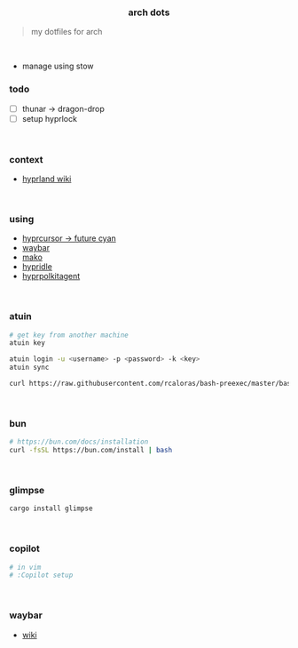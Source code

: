 <div align="center"><h3>arch dots</h3></div>

> my dotfiles for arch

<br>

* manage using stow

### todo

- [ ] thunar -> dragon-drop
- [ ] setup hyprlock

<br>

### context

- [hyprland wiki](https://wiki.hypr.land/)

<br>

### using

- [hyprcursor -> future cyan](https://gitlab.com/Pummelfisch/future-cyan-hyprcursor)
- [waybar](https://github.com/Alexays/Waybar)
- [mako](https://github.com/emersion/mako)
- [hypridle](https://github.com/hyprwm/hypridle)
- [hyprpolkitagent](https://github.com/hyprwm/hyprpolkitagent)

<br>

### atuin

```bash
# get key from another machine
atuin key

atuin login -u <username> -p <password> -k <key>
atuin sync

curl https://raw.githubusercontent.com/rcaloras/bash-preexec/master/bash-preexec.sh -o ~/.bash-preexec.sh
```

<br>

### bun

```bash
# https://bun.com/docs/installation
curl -fsSL https://bun.com/install | bash
```

<br>

### glimpse

```bash
cargo install glimpse
```

<br>

### copilot

```bash
# in vim
# :Copilot setup
```

<br>

### waybar

* [wiki](https://github.com/Alexays/Waybar/wiki)

<br>

